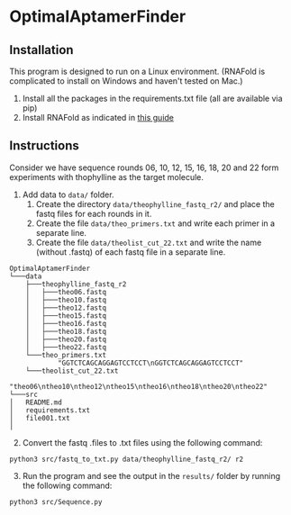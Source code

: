 # OptimalAptamerFinder

## Installation
This program is designed to run on a Linux environment. (RNAFold is complicated to install on Windows and haven't tested on Mac.)
1. Install all the packages in the requirements.txt file (all are available via pip)
2. Install RNAFold as indicated in [this guide](https://algosb2019.sciencesconf.org/data/RNAtutorial.pdf)

## Instructions
 Consider we have sequence rounds 06, 10, 12, 15, 16, 18, 20 and 22 form experiments with thophylline as the target molecule.
 
1. Add data to `data/` folder.
   1. Create the directory `data/theophylline_fastq_r2/` and place the fastq files for each rounds in it.
   2. Create the file `data/theo_primers.txt` and write each primer in a separate line.
   3. Create the file `data/theolist_cut_22.txt` and write the name (without .fastq) of each fastq file in a separate line.
```
OptimalAptamerFinder
└───data
    ├───theophylline_fastq_r2
    │   ├───theo06.fastq
    │   ├───theo10.fastq
    │   ├───theo12.fastq
    │   ├───theo15.fastq
    │   ├───theo16.fastq
    │   ├───theo18.fastq
    │   ├───theo20.fastq
    │   ├───theo22.fastq
    └───theo_primers.txt
            "GGTCTCAGCAGGAGTCCTCCT\nGGTCTCAGCAGGAGTCCTCCT"
    └───theolist_cut_22.txt
            "theo06\ntheo10\ntheo12\ntheo15\ntheo16\ntheo18\ntheo20\ntheo22"
└───src
│   README.md
│   requirements.txt
│   file001.txt    
│
```
2. Convert the fastq .files to .txt files using the following command:
```
python3 src/fastq_to_txt.py data/theophylline_fastq_r2/ r2
```
3. Run the program and see the output in the `results/` folder by running the following command:
```
python3 src/Sequence.py
```